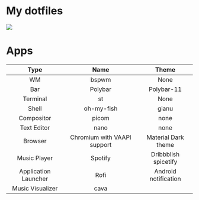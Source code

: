 # My dotfiles
![](https://raw.githubusercontent.com/undevdecatos/dotfiles/master/rice.png)

# Apps
| Type | Name | Theme |
|:--------:|:----:|:-----:|
|WM| bspwm | None |
|Bar|Polybar| Polybar-11 |
|Terminal| st | None |
|Shell|oh-my-fish| gianu |
|Compositor|picom| none |
|Text Editor|nano| none |
|Browser|Chromium with VAAPI support| Material Dark theme |
|Music Player|Spotify | Dribbblish spicetify|
|Application Launcher|Rofi| Android notification |
| Music Visualizer | cava |
